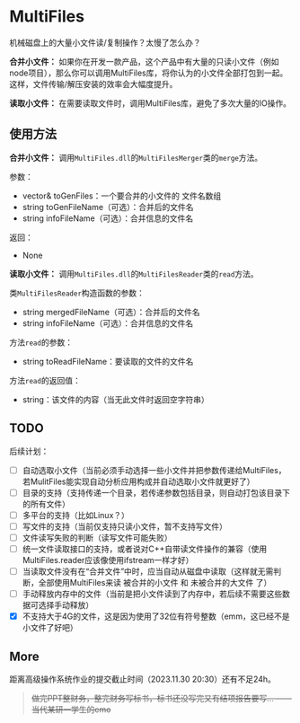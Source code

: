 <!--
 * @Author: LetMeFly
 * @Date: 2023-11-29 22:49:31
 * @LastEditors: LetMeFly
 * @LastEditTime: 2023-11-30 14:50:01
-->
# MultiFiles

机械磁盘上的大量小文件读/复制操作？太慢了怎么办？

**合并小文件：** 如果你在开发一款产品，这个产品中有大量的只读小文件（例如node项目），那么你可以调用MultiFiles库，将你认为的小文件全部打包到一起。这样，文件传输/解压安装的效率会大幅度提升。

**读取小文件：** 在需要读取文件时，调用MultiFiles库，避免了多次大量的IO操作。

## 使用方法

**合并小文件：** 调用```MultiFiles.dll```的```MultiFilesMerger```类的```merge```方法。

参数：

+ vector<string>& toGenFiles：一个要合并的小文件的 文件名数组
+ string toGenFileName（可选）：合并后的文件名
+ string infoFileName（可选）：合并信息的文件名

返回：

+ None

**读取小文件：** 调用```MultiFiles.dll```的```MultiFilesReader```类的```read```方法。

类```MultiFilesReader```构造函数的参数：

+ string mergedFileName（可选）：合并后的文件名
+ string infoFileName（可选）：合并信息的文件名

方法```read```的参数：

+ string toReadFileName：要读取的文件的文件名

方法```read```的返回值：

+ string：该文件的内容（当无此文件时返回空字符串）

## TODO

后续计划：

- [ ] 自动选取小文件（当前必须手动选择一些小文件并把参数传递给MultiFiles，若MulitFiles能实现自动分析应用构成并自动选取小文件就更好了）
- [ ] 目录的支持（支持传递一个目录，若传递参数包括目录，则自动打包该目录下的所有文件）
- [ ] 多平台的支持（比如Linux？）
- [ ] 写文件的支持（当前仅支持只读小文件，暂不支持写文件）
- [ ] 文件读写失败的判断（读写文件可能失败）
- [ ] 统一文件读取接口的支持，或者说对C++自带读文件操作的兼容（使用MultiFiles.reader应该像使用ifstream一样才好）
- [ ] 当读取文件没有在“合并文件”中时，应当自动从磁盘中读取（这样就无需判断，全部使用MultiFiles来读 被合并的小文件 和 未被合并的大文件 了）
- [ ] 手动释放内存中的文件（当前是把小文件读到了内存中，若后续不需要这些数据可选择手动释放）
- [x] 不支持大于4G的文件，这是因为使用了32位有符号整数（emm，这已经不是小文件了好吧）

## More

距离高级操作系统作业的提交截止时间（2023.11.30 20:30）还有不足24h。

> <del>做完PPT整财务，整完财务写标书，标书还没写完又有结项报告要写...  ——当代某研一学生的emo</del>